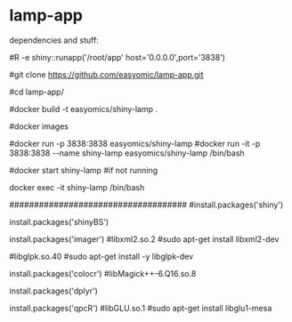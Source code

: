 # lamp-app

dependencies and stuff:

#R -e shiny::runapp('/root/app' host='0.0.0.0',port='3838')

#git clone https://github.com/easyomic/lamp-app.git

#cd lamp-app/

#docker build -t easyomics/shiny-lamp .

#docker images

#docker run -p 3838:3838 easyomics/shiny-lamp
#docker run -it -p 3838:3838 --name shiny-lamp  easyomics/shiny-lamp /bin/bash

#docker start shiny-lamp #if not running

docker exec -it shiny-lamp /bin/bash

####################################
#install.packages('shiny')

install.packages('shinyBS')

install.packages('imager')
#libxml2.so.2
#sudo apt-get install libxml2-dev

#libglpk.so.40
#sudo apt-get install -y libglpk-dev 

install.packages('colocr')
#libMagick++-6.Q16.so.8

install.packages('dplyr')

install.packages('qpcR')
#libGLU.so.1
#sudo apt-get install libglu1-mesa
